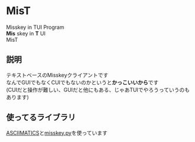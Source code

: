 # MisT
Misskey in TUI Program  
**Mis** skey in **T** UI  
MisT  
## 説明  
テキストベースのMisskeyクライアントです  
なんでGUIでもなくCUIでもないのかというと**かっこいいから**です    
(CUIだと操作が難しい、GUIだと他にもある、じゃあTUIでやろうっていうのもあります)  
## 使ってるライブラリ  
[ASCIIMATICS](https://github.com/peterbrittain/asciimatics)と[misskey.py](https://github.com/YuzuRyo61/Misskey.py)を使っています
